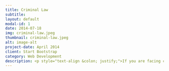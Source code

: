 ```yaml
---
title: Criminal Law
subtitle:
layout: default
modal-id: 1
date: 2014-07-18
img: criminal-law.jpeg
thumbnail: criminal-law.jpeg
alt: image-alt
project-date: April 2014
client: Start Bootstrap
category: Web Development
description: <p style="text-align &colon; justify;">If you are facing criminal charges, we can assist you. We offer legal representation to clients charged with any criminal offense and can assist you from the moment of arrest through to resolution. We are flexible and can meet with clients even at the detention center. We accept legal aid certificate.</p><h3 style="text-align &colon; justify;text-decoration &colon; underline;">It’s Important to Have Advice</h3><p style="text-align &colon; justify;">When facing charges, you can choose to represent yourself. However, even if you decide to represent yourself, it is ideal to seek advice from a defense lawyer. We can provide you with limited assistance by explaining the process and helping you develop a strategy for resolving the charges.</p><p style="text-align &colon; justify;">We offer one-time free half an hour consultation for criminal matters. Reach out to us for your Criminal Defence needs.</p><h3 style="text-align &colon; justify;text-decoration &colon; underline;">Right to Silence and Other Rights</h3><p style="text-align &colon; justify;">Under the Canadian Charter of Rights and Freedoms everyone has a right to silence, as well as other rights that must be protected, even when you are being investigated or charged. It is important to speak with a lawyer so that you understand your rights. For example, your right to silence could be applicable when speaking to the police and the interview could involve self-incriminatory statements. In certain circumstances, such statements made to the police or any third parties can be used against you at the trial.</p><h3 style="text-align &colon; justify;text-decoration &colon; underline;">Innocent Until Proven Guilty</h3><p style="text-align &colon; justify;">The Canadian Charter of Rights and Freedoms also provides for a presumption of innocence. This is a fundamental right that applies to every accused. The presumption of innocence provides that the accused is presumed to be innocent until, after a fair hearing, he or she is proven guilty by an impartial and independent tribunal. The allegations made at the time of arrest are mere allegations until proven.</p><p style="text-align &colon; justify;">We believe in treating everyone equally and fairly. Criminal proceedings and the procedure that applies are complicated. You may not understand all the implications and technicalities of a criminal proceeding. Having a competent criminal defense lawyer to plead your case will help guide you through it.</p><h3 style="text-align &colon; justify;text-decoration &colon; underline;">Pleading Guilty</h3><p style="text-align &colon; justify;">Criminal proceedings can be stressful for you, your family and those close to you. It is important to understand all your options and the ramifications of choosing from those options. Pleading guilty can seem like a good way to quickly put the matter behind you, and in some cases, it is the right decision. But, you must consider all the consequences. If you plead guilty to the charges you are facing, it may lead to the finding of guilt or conviction and may leave you with a criminal record. This can have long-term consequences. For example, it may impact your ability to gain employment, to travel or to volunteer. It is important to discuss your options with your criminal defense lawyer before you choose to plead.</p><p style="text-align &colon; justify;">Just because it is easy and inexpensive, doesn’t mean it is always the ideal option.</p>
---
```

